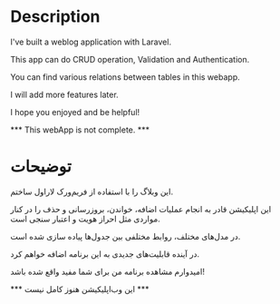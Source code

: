 # Description

I've built a weblog application with Laravel.

This app can do CRUD operation, Validation and Authentication.

You can find various relations between tables in this webapp.

I will add more features later.

I hope you enjoyed and be helpful!

*** This webApp is not complete. ***

# توضیحات

این وبلاگ را با استفاده از فریم‌ورک لاراول ساختم.

این اپلیکیشن قادر به انجام عملیات اضافه، خواندن، بروزرسانی و حذف را در کنار مواردی مثل احراز هویت و اعتبار سنجی است.

در مدل‌های مختلف، روابط مختلفی بین جدول‌ها پیاده سازی شده است.

در آینده قابلیت‌های جدیدی به این برنامه اضافه خواهم کرد.

امیدوارم مشاهده برنامه من برای شما مفید واقع شده باشد!

*** این وب‌اپلیکیشن هنوز کامل نیست ***
